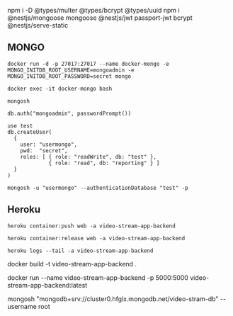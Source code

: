 npm i -D @types/multer @types/bcrypt @types/uuid
npm i @nestjs/mongoose mongoose @nestjs/jwt passport-jwt bcrypt @nestjs/serve-static


## MONGO
```
docker run -d -p 27017:27017 --name docker-mongo -e MONGO_INITDB_ROOT_USERNAME=mongoadmin -e MONGO_INITDB_ROOT_PASSWORD=secret mongo
```
```
docker exec -it docker-mongo bash
```
```
mongosh
```
```
db.auth("mongoadmin", passwordPrompt())
```
```
use test
db.createUser(
  {
    user: "usermongo",
    pwd:  "secret",
    roles: [ { role: "readWrite", db: "test" },
             { role: "read", db: "reporting" } ]
  }
)
```
```
mongosh -u "usermongo" --authenticationDatabase "test" -p
```

## Heroku
```
heroku container:push web -a video-stream-app-backend
```
```
heroku container:release web -a video-stream-app-backend
```
```
heroku logs --tail -a video-stream-app-backend
```

docker build -t video-stream-app-backend .

docker run --name video-stream-app-backend -p 5000:5000  video-stream-app-backend:latest

mongosh "mongodb+srv://cluster0.hfglx.mongodb.net/video-stram-db" --username root